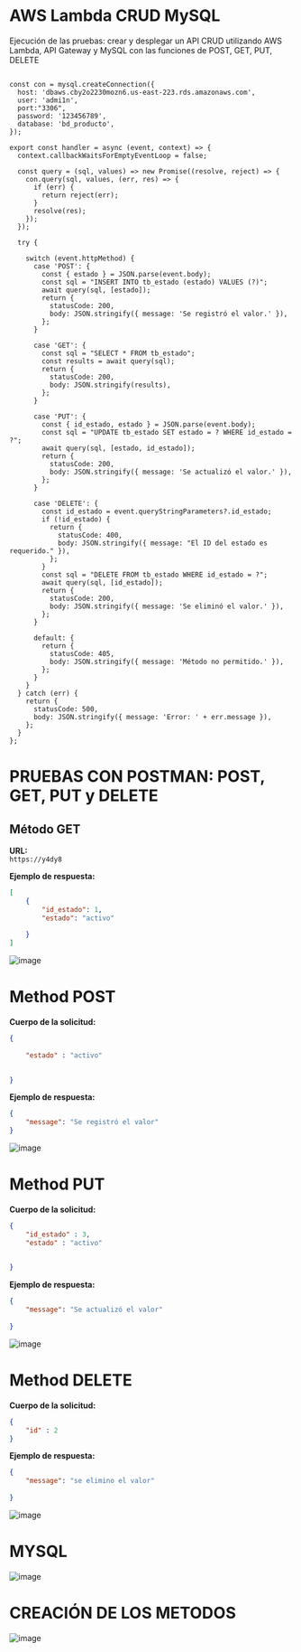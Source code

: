 # AWS Lambda CRUD MySQL
Ejecución de las pruebas:
crear y desplegar un API CRUD utilizando AWS Lambda, API Gateway y MySQL con las funciones de  POST, GET, PUT, DELETE





``` import mysql from 'mysql';

const con = mysql.createConnection({
  host: 'dbaws.cby2o2230mozn6.us-east-223.rds.amazonaws.com',
  user: 'admi1n',
  port:"3306",
  password: '123456789',
  database: 'bd_producto',
});

export const handler = async (event, context) => {
  context.callbackWaitsForEmptyEventLoop = false;

  const query = (sql, values) => new Promise((resolve, reject) => {
    con.query(sql, values, (err, res) => {
      if (err) {
        return reject(err);
      }
      resolve(res);
    });
  });

  try {

    switch (event.httpMethod) {
      case 'POST': {
        const { estado } = JSON.parse(event.body);
        const sql = "INSERT INTO tb_estado (estado) VALUES (?)";
        await query(sql, [estado]);
        return {
          statusCode: 200,
          body: JSON.stringify({ message: 'Se registró el valor.' }),
        };
      }

      case 'GET': {
        const sql = "SELECT * FROM tb_estado";
        const results = await query(sql);
        return {
          statusCode: 200,
          body: JSON.stringify(results),
        };
      }

      case 'PUT': {
        const { id_estado, estado } = JSON.parse(event.body);
        const sql = "UPDATE tb_estado SET estado = ? WHERE id_estado = ?";
        await query(sql, [estado, id_estado]);
        return {
          statusCode: 200,
          body: JSON.stringify({ message: 'Se actualizó el valor.' }),
        };
      }

      case 'DELETE': {
        const id_estado = event.queryStringParameters?.id_estado;
        if (!id_estado) {
          return {
            statusCode: 400,
            body: JSON.stringify({ message: "El ID del estado es requerido." }),
          };
        }
        const sql = "DELETE FROM tb_estado WHERE id_estado = ?";
        await query(sql, [id_estado]);
        return {
          statusCode: 200,
          body: JSON.stringify({ message: 'Se eliminó el valor.' }),
        };
      }

      default: {
        return {
          statusCode: 405,
          body: JSON.stringify({ message: 'Método no permitido.' }),
        };
      }
    }
  } catch (err) {
    return {
      statusCode: 500,
      body: JSON.stringify({ message: 'Error: ' + err.message }),
    };
  }
}; 

```
# PRUEBAS CON  POSTMAN: POST, GET, PUT y DELETE
## Método GET

**URL:**  
`https://y4dy8`

**Ejemplo de respuesta:**
```json
[
    {
        "id_estado": 1,
        "estado": "activo"
        
    }
]
```
![image](https://github.com/user-attachments/assets/6790c4dd-d10a-4dec-95e3-67b69d30e1cc)
# Method POST

**Cuerpo de la solicitud:**

```json
{
    
    "estado" : "activo"
    

}
```
**Ejemplo de respuesta:**

```json
{
    "message": "Se registró el valor"
}
```
![image](https://github.com/user-attachments/assets/a475f779-4a2f-45a8-be12-3bdae84d84e3)
# Method PUT

**Cuerpo de la solicitud:**

```json
{
    "id_estado" : 3,
    "estado" : "activo"
    

}
```

**Ejemplo de respuesta:**

```json
{
    "message": "Se actualizó el valor"
    
}
```
![image](https://github.com/user-attachments/assets/9559bc8b-2e4d-4baf-96b9-cb79c3776b19)
# Method DELETE

**Cuerpo de la solicitud:**

```json
{
    "id" : 2
}
```

**Ejemplo de respuesta:**

```json
{
    "message": "se elimino el valor"
    
}
```
![image](https://github.com/user-attachments/assets/9e1fc6ec-295b-466c-a614-1e41e3f8f9f2)




# MYSQL
![image](https://github.com/user-attachments/assets/172938b4-303e-429f-9420-20c24c6435c4)

# CREACIÓN DE LOS METODOS
![image](https://github.com/user-attachments/assets/16490cd4-48bd-4dfe-a433-af94c15e4a7d)



